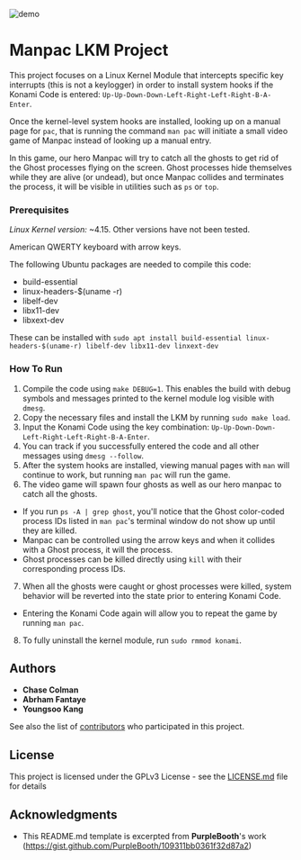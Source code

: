 ![demo](https://user-images.githubusercontent.com/5411/49317121-37648480-f4c1-11e8-9868-0bb42b4f0f6e.gif)

# Manpac LKM Project

This project focuses on a Linux Kernel Module that intercepts specific key interrupts (this is not a keylogger) in order to install system hooks if the Konami Code is entered: `Up-Up-Down-Down-Left-Right-Left-Right-B-A-Enter`.

Once the kernel-level system hooks are installed, looking up on a manual page for `pac`, that is running the command `man pac` will initiate a small video game of Manpac instead of looking up a manual entry.

In this game, our hero Manpac will try to catch all the ghosts to get rid of the Ghost processes flying on the screen. Ghost processes hide themselves while they are alive (or undead), but once Manpac collides and terminates the process, it will be visible in utilities such as `ps` or `top`.

### Prerequisites

*Linux Kernel version:* ~4.15. Other versions have not been tested.

American QWERTY keyboard with arrow keys.

The following Ubuntu packages are needed to compile this code:
* build-essential
* linux-headers-$(uname -r)
* libelf-dev
* libx11-dev
* libxext-dev

These can be installed with `sudo apt install build-essential linux-headers-$(uname-r) libelf-dev libx11-dev linxext-dev`

### How To Run

1. Compile the code using `make DEBUG=1`. This enables the build with debug symbols and messages printed to the kernel module log visible with `dmesg`.
2. Copy the necessary files and install the LKM by running `sudo make load`.
3. Input the Konami Code using the key combination: `Up-Up-Down-Down-Left-Right-Left-Right-B-A-Enter`.
4. You can track if you successfully entered the code and all other messages using `dmesg --follow`.
5. After the system hooks are installed, viewing manual pages with `man` will continue to work, but running `man pac` will run the game.
6. The video game will spawn four ghosts as well as our hero manpac to catch all the ghosts.
  * If you run `ps -A | grep ghost`, you'll notice that the Ghost color-coded process IDs listed in `man pac`'s terminal window do not show up until they are killed.
  * Manpac can be controlled using the arrow keys and when it collides with a Ghost process, it will the process.
  * Ghost processes can be killed directly using `kill` with their corresponding process IDs.
7. When all the ghosts were caught or ghost processes were killed, system behavior will be reverted into the state prior to entering Konami Code.
  * Entering the Konami Code again will allow you to repeat the game by running `man pac`.
8. To fully uninstall the kernel module, run `sudo rmmod konami`.

## Authors

* **Chase Colman**
* **Abrham Fantaye**
* **Youngsoo Kang**

See also the list of [contributors](https://github.com/fantaye-1/man_pac/contributors) who participated in this project.

## License

This project is licensed under the GPLv3 License - see the [LICENSE.md](LICENSE.md) file for details

## Acknowledgments

* This README.md template is excerpted from **PurpleBooth**'s work (https://gist.github.com/PurpleBooth/109311bb0361f32d87a2)
